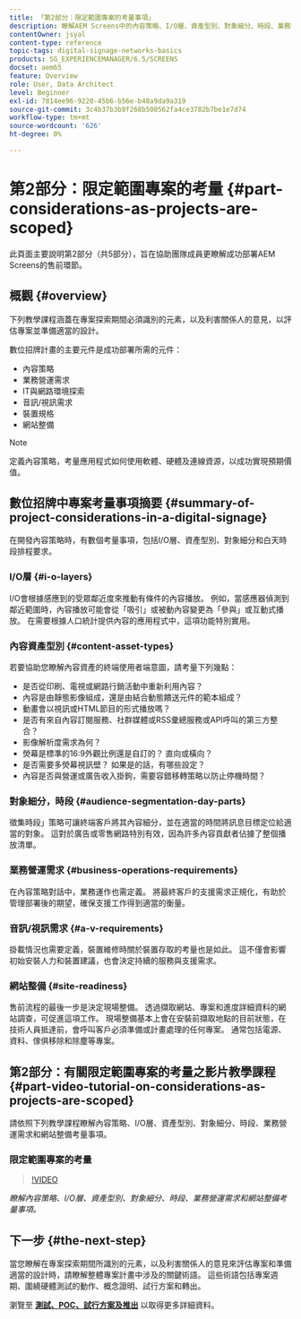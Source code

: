 ```yaml
---
title: 「第2部分：限定範圍專案的考量事項」
description: 瞭解AEM Screens中的內容策略、I/O層、資產型別、對象細分、時段、業務營運需求和網站整備考量事項。
contentOwner: jsyal
content-type: reference
topic-tags: digital-signage-networks-basics
products: SG_EXPERIENCEMANAGER/6.5/SCREENS
docset: aem65
feature: Overview
role: User, Data Architect
level: Beginner
exl-id: 7814ee96-9220-45b6-b56e-b48a9da9a319
source-git-commit: 3c4b37b3b9f268b500562fa4ce3782b7be1e7d74
workflow-type: tm+mt
source-wordcount: '626'
ht-degree: 0%

---
```


# 第2部分：限定範圍專案的考量 {#part-considerations-as-projects-are-scoped}

此頁面主要說明第2部分（共5部分），旨在協助團隊成員更瞭解成功部署AEM Screens的售前環節。

## 概觀 {#overview}

下列教學課程涵蓋在專案探索期間必須識別的元素，以及利害關係人的意見，以評估專案並準備適當的設計。

數位招牌計畫的主要元件是成功部署所需的元件：

* 內容策略
* 業務營運需求
* IT與網路環境探索
* 音訊/視訊需求
* 裝置規格
* 網站整備

>[!NOTE]
>
>定義內容策略，考量應用程式如何使用軟體、硬體及連線資源，以成功實現預期價值。

## 數位招牌中專案考量事項摘要  {#summary-of-project-considerations-in-a-digital-signage}

在開發內容策略時，有數個考量事項，包括I/O層、資產型別、對象細分和白天時段排程要求。

### I/O層 {#i-o-layers}

I/O會根據感應到的受眾鄰近度來推動有條件的內容播放。 例如，當感應器偵測到鄰近範圍時，內容播放可能會從「吸引」或被動內容變更為「參與」或互動式播放。 在需要根據人口統計提供內容的應用程式中，這項功能特別實用。

### 內容資產型別 {#content-asset-types}

若要協助您瞭解內容資產的終端使用者端意圖，請考量下列幾點：

* 是否從印刷、電視或網路行銷活動中重新利用內容？
* 內容是由靜態影像組成，還是由結合動態饋送元件的範本組成？
* 動畫會以視訊或HTML節目的形式播放嗎？
* 是否有來自內容訂閱服務、社群媒體或RSS彙總服務或API呼叫的第三方整合？
* 影像解析度需求為何？
* 熒幕是標準的16:9外觀比例還是自訂的？ 直向或橫向？
* 是否需要多熒幕視訊壁？ 如果是的話，有哪些設定？
* 內容是否與營運或廣告收入掛鉤，需要容錯移轉策略以防止停機時間？

### 對象細分，時段 {#audience-segmentation-day-parts}

徵集時段」策略可讓終端客戶將其內容細分，並在適當的時間將訊息目標定位給適當的對象。 這對於廣告或零售網路特別有效，因為許多內容貢獻者佔據了整個播放清單。

### 業務營運需求 {#business-operations-requirements}

在內容策略對話中，業務運作也需定義。 將最終客戶的支援需求正規化，有助於管理部署後的期望，確保支援工作得到適當的衡量。

### 音訊/視訊需求 {#a-v-requirements}

掛載情況也需要定義，裝置維修時關於裝置存取的考量也是如此。 這不僅會影響初始安裝人力和裝置建議，也會決定持續的服務與支援需求。

### 網站整備 {#site-readiness}

售前流程的最後一步是決定現場整備。 透過擷取網站、專案和進度詳細資料的網站調查，可促進這項工作。 現場整備基本上會在安裝前擷取地點的目前狀態，在技術人員抵達前，會呼叫客戶必須準備或計畫處理的任何專案。 通常包括電源、資料、傢俱移除和除塵等專案。

## 第2部分：有關限定範圍專案的考量之影片教學課程 {#part-video-tutorial-on-considerations-as-projects-are-scoped}

請依照下列教學課程瞭解內容策略、I/O層、資產型別、對象細分、時段、業務營運需求和網站整備考量事項。

### 限定範圍專案的考量

>[!VIDEO](https://video.tv.adobe.com/v/28380)

*瞭解內容策略、I/O層、資產型別、對象細分、時段、業務營運需求和網站整備考量事項。*

## 下一步 {#the-next-step}

當您瞭解在專案探索期間所識別的元素，以及利害關係人的意見來評估專案和準備適當的設計時，請瞭解整體專案計畫中涉及的關鍵術語。 這些術語包括專案週期、圍繞硬體測試的動作、概念證明、試行方案和轉出。

瀏覽至 **[測試、POC、試行方案及推出](testing-pocs-pilots-rollouts.md)** 以取得更多詳細資料。
